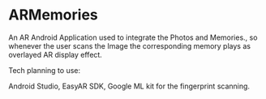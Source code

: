 # ARMemories

An AR Android Application used to integrate the Photos and Memories., so whenever the user scans the Image the corresponding memory plays as overlayed AR display effect.

Tech planning to use:

Android Studio, 
EasyAR SDK, 
Google ML kit for the fingerprint scanning.
